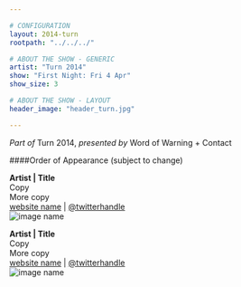 ```yaml
---

# CONFIGURATION
layout: 2014-turn
rootpath: "../../../"

# ABOUT THE SHOW - GENERIC
artist: "Turn 2014"
show: "First Night: Fri 4 Apr"
show_size: 3

# ABOUT THE SHOW - LAYOUT
header_image: "header_turn.jpg"

---
```

*Part of* Turn 2014, *presented by* Word of Warning + Contact       
     
####Order of Appearance (subject to change)        
      
**Artist | Title**         
Copy        
More copy        
[website name](http://URL) | [@twitterhandle](http://twitter.com/name)        
![image name](image.jpg)         
        
**Artist | Title**         
Copy        
More copy        
[website name](http://URL) | [@twitterhandle](http://twitter.com/name)        
![image name](image.jpg)         
